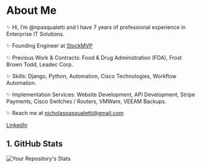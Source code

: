 <!---
npasqualetti/npasqualetti is a ✨ special ✨ repository because its `README.md` (this file) appears on your GitHub profile.
You can click the Preview link to take a look at your changes.
--->

# About Me
✨ Hi, I’m @npasqualetti and I have 7 years of professional experience in Enterprise IT Solutions.

✨ Founding Engineer at <a href="https://www.stock-mvp.com" target="_blank" rel="noreferrer">StockMVP</a>

✨ Previous Work & Contracts: Food & Drug Administration (FDA), Frost Brown Todd, Leadec Corp.

✨ Skills: Django, Python, Automation, Cisco Technologies, Workflow Automation.

✨ Implementation Services:  Website Development, API Development, Stripe Payments, Cisco Switches / Routers, VMWare, VEEAM Backups.

✨ Reach me at nicholaspasqualetti@gmail.com

<a href="https://www.linkedin.com/in/nicholaspasqualetti/" target="_blank" rel="noreferrer">LinkedIn</a>

## 1. GitHub Stats
![Your Repository's Stats](https://github-readme-stats.vercel.app/api?username=npasqualetti&show_icons=true)
